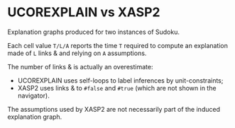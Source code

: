 UCOREXPLAIN vs XASP2
====================

Explanation graphs produced for two instances of Sudoku.

Each cell value `T/L/A` reports the time `T` required to compute an explanation made of `L` links & and relying on `A` assumptions.

The number of links & is actually an overestimate:

* UCOREXPLAIN uses self-loops to label inferences by unit-constraints;
* XASP2 uses links & to `#false` and `#true` (which are not shown in the navigator).

The assumptions used by XASP2 are not necessarily part of the induced explanation graph.
